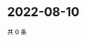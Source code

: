 # 2022-08-10

共 0 条

<!-- BEGIN WEIBO -->
<!-- 最后更新时间 Wed Aug 10 2022 00:22:41 GMT+0800 (China Standard Time) -->

<!-- END WEIBO -->
